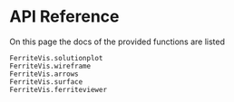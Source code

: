 # API Reference

On this page the docs of the provided functions are listed

```@docs
FerriteVis.solutionplot
FerriteVis.wireframe
FerriteVis.arrows
FerriteVis.surface
FerriteVis.ferriteviewer
```
